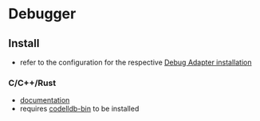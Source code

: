 # Debugger

## Install

- refer to the configuration for the respective [Debug Adapter installation](https://github.com/mfussenegger/nvim-dap/wiki/Debug-Adapter-installation)

### C/C++/Rust

- [documentation](https://github.com/mfussenegger/nvim-dap/wiki/C-C---Rust-(via--codelldb))
- requires [codelldb-bin](https://aur.archlinux.org/packages/codelldb-bin) to be installed
